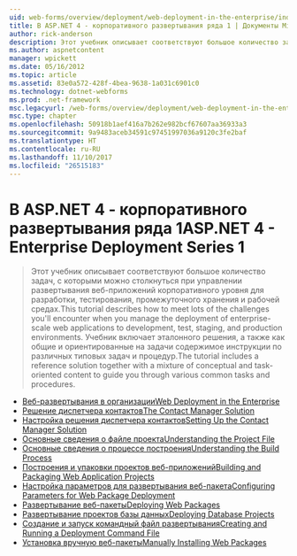 ```yaml
---
uid: web-forms/overview/deployment/web-deployment-in-the-enterprise/index
title: В ASP.NET 4 - корпоративного развертывания ряда 1 | Документы Microsoft
author: rick-anderson
description: Этот учебник описывает соответствуют большое количество задач, с которыми можно столкнуться при управлении развертывания веб-приложений масштаба предприятия для developmen...
ms.author: aspnetcontent
manager: wpickett
ms.date: 05/16/2012
ms.topic: article
ms.assetid: 83e0a572-428f-4bea-9638-1a031c6901c0
ms.technology: dotnet-webforms
ms.prod: .net-framework
msc.legacyurl: /web-forms/overview/deployment/web-deployment-in-the-enterprise
msc.type: chapter
ms.openlocfilehash: 50918b1aef416a7b262e982bcf67607aa36933a3
ms.sourcegitcommit: 9a9483aceb34591c97451997036a9120c3fe2baf
ms.translationtype: HT
ms.contentlocale: ru-RU
ms.lasthandoff: 11/10/2017
ms.locfileid: "26515183"
---
```

<a name="aspnet-4---enterprise-deployment-series-1"></a><span data-ttu-id="a7fd6-103">В ASP.NET 4 - корпоративного развертывания ряда 1</span><span class="sxs-lookup"><span data-stu-id="a7fd6-103">ASP.NET 4 - Enterprise Deployment Series 1</span></span>
====================
> <span data-ttu-id="a7fd6-104">Этот учебник описывает соответствуют большое количество задач, с которыми можно столкнуться при управлении развертывания веб-приложений корпоративного уровня для разработки, тестирования, промежуточного хранения и рабочей средах.</span><span class="sxs-lookup"><span data-stu-id="a7fd6-104">This tutorial describes how to meet lots of the challenges you'll encounter when you manage the deployment of enterprise-scale web applications to development, test, staging, and production environments.</span></span> <span data-ttu-id="a7fd6-105">Учебник включает эталонного решения, а также как общие и ориентированные на задачи содержимое инструкции по различных типовых задач и процедур.</span><span class="sxs-lookup"><span data-stu-id="a7fd6-105">The tutorial includes a reference solution together with a mixture of conceptual and task-oriented content to guide you through various common tasks and procedures.</span></span>


- [<span data-ttu-id="a7fd6-106">Веб-развертывания в организации</span><span class="sxs-lookup"><span data-stu-id="a7fd6-106">Web Deployment in the Enterprise</span></span>](web-deployment-in-the-enterprise.md)
- [<span data-ttu-id="a7fd6-107">Решение диспетчера контактов</span><span class="sxs-lookup"><span data-stu-id="a7fd6-107">The Contact Manager Solution</span></span>](the-contact-manager-solution.md)
- [<span data-ttu-id="a7fd6-108">Настройка решения диспетчера контактов</span><span class="sxs-lookup"><span data-stu-id="a7fd6-108">Setting Up the Contact Manager Solution</span></span>](setting-up-the-contact-manager-solution.md)
- [<span data-ttu-id="a7fd6-109">Основные сведения о файле проекта</span><span class="sxs-lookup"><span data-stu-id="a7fd6-109">Understanding the Project File</span></span>](understanding-the-project-file.md)
- [<span data-ttu-id="a7fd6-110">Основные сведения о процессе построения</span><span class="sxs-lookup"><span data-stu-id="a7fd6-110">Understanding the Build Process</span></span>](understanding-the-build-process.md)
- [<span data-ttu-id="a7fd6-111">Построения и упаковки проектов веб-приложений</span><span class="sxs-lookup"><span data-stu-id="a7fd6-111">Building and Packaging Web Application Projects</span></span>](building-and-packaging-web-application-projects.md)
- [<span data-ttu-id="a7fd6-112">Настройка параметров для развертывания веб-пакета</span><span class="sxs-lookup"><span data-stu-id="a7fd6-112">Configuring Parameters for Web Package Deployment</span></span>](configuring-parameters-for-web-package-deployment.md)
- [<span data-ttu-id="a7fd6-113">Развертывание веб-пакеты</span><span class="sxs-lookup"><span data-stu-id="a7fd6-113">Deploying Web Packages</span></span>](deploying-web-packages.md)
- [<span data-ttu-id="a7fd6-114">Развертывание проектов базы данных</span><span class="sxs-lookup"><span data-stu-id="a7fd6-114">Deploying Database Projects</span></span>](deploying-database-projects.md)
- [<span data-ttu-id="a7fd6-115">Создание и запуск командный файл развертывания</span><span class="sxs-lookup"><span data-stu-id="a7fd6-115">Creating and Running a Deployment Command File</span></span>](creating-and-running-a-deployment-command-file.md)
- [<span data-ttu-id="a7fd6-116">Установка вручную веб-пакеты</span><span class="sxs-lookup"><span data-stu-id="a7fd6-116">Manually Installing Web Packages</span></span>](manually-installing-web-packages.md)
